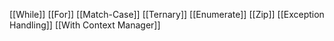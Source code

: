 [[While]]
[[For]]
[[Match-Case]]
[[Ternary]]
[[Enumerate]]
[[Zip]]
[[Exception Handling]]
[[With Context Manager]]